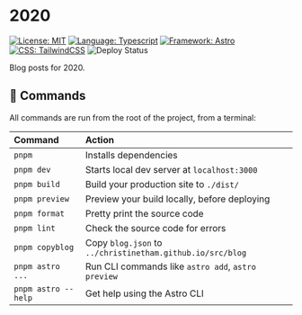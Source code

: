 # 2020

[![License: MIT](https://img.shields.io/badge/License-MIT-yellow.svg)](https://opensource.org/licenses/MIT)
[![Language: Typescript](https://img.shields.io/badge/language-TypeScript-blue.svg?style=flat-square)](https://www.typescriptlang.org)
[![Framework: Astro](https://img.shields.io/badge/framework-Astro-BC52EE?logo=astro&logoColor=fff?style=flat-square)](https://astro.build)
[![CSS: TailwindCSS](https://img.shields.io/badge/css-TailwindCSS-%2338B2AC.svg?logo=tailwind-css&logoColor=white?style=flat-square)](https://tailwindcss.com)
![Deploy Status](https://github.com/ChristineTham/christinetham.github.io/actions/workflows/deploy.yml/badge.svg)

Blog posts for 2020.

## 🧞 Commands

All commands are run from the root of the project, from a terminal:

| Command             | Action                                                     |
| :------------------ | :--------------------------------------------------------- |
| `pnpm`              | Installs dependencies                                      |
| `pnpm dev`          | Starts local dev server at `localhost:3000`                |
| `pnpm build`        | Build your production site to `./dist/`                    |
| `pnpm preview`      | Preview your build locally, before deploying               |
| `pnpm format`       | Pretty print the source code                               |
| `pnpm lint`         | Check the source code for errors                           |
| `pnpm copyblog`     | Copy `blog.json` to `../christinetham.github.io/src/blog`  |
| `pnpm astro ...`    | Run CLI commands like `astro add`, `astro preview`         |
| `pnpm astro --help` | Get help using the Astro CLI                               |
